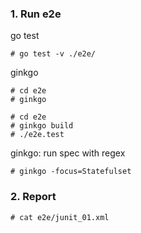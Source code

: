 
### 1. Run e2e

go test
```
# go test -v ./e2e/
```

ginkgo
```
# cd e2e
# ginkgo 
```
```
# cd e2e
# ginkgo build
# ./e2e.test
```

ginkgo: run spec with regex
```
# ginkgo -focus=Statefulset
```

### 2. Report

```
# cat e2e/junit_01.xml
```
